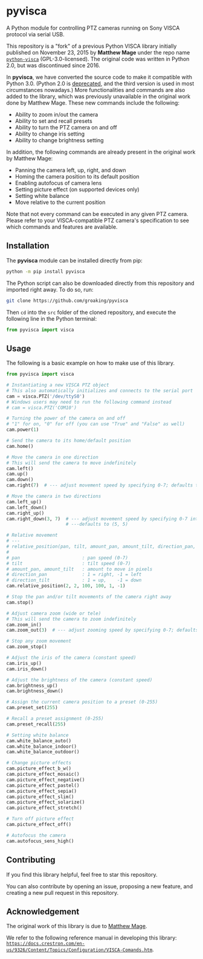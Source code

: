 # pyvisca

A Python module for controlling PTZ cameras running on Sony VISCA protocol via serial USB.

This repository is a "fork" of a previous Python VISCA library initially published on November 23, 2015 by **Matthew Mage** under the repo name [`python-visca`](https://github.com/Sciguymjm/python-visca) (GPL-3.0-licensed). The original code was written in Python 2.0, but was discontinued since 2016.

In **pyvisca**, we have converted the source code to make it compatible with Python 3.0. (Python 2.0 is [deprecated](https://www.python.org/doc/sunset-python-2), and the third version is used in most circumstances nowadays.) More functionalities and commands are also added to the library, which was previously unavailable in the original work done by Matthew Mage. These new commands include the following:

- Ability to zoom in/out the camera
- Ability to set and recall presets
- Ability to turn the PTZ camera on and off
- Ability to change iris setting
- Ability to change brightness setting

In addition, the following commands are already present in the original work by Matthew Mage:

- Panning the camera left, up, right, and down
- Homing the camera position to its default position
- Enabling autofocus of camera lens
- Setting picture effect (on supported devices only)
- Setting white balance
- Move relative to the current position

Note that not every command can be executed in any given PTZ camera. Please refer to your VISCA-compatible PTZ camera's specification to see which commands and features are available.

## Installation

The **pyvisca** module can be installed directly from pip:

```bash
python -m pip install pyvisca
```

The Python script can also be downloaded directly from this repository and imported right away. To do so, run:

```bash
git clone https://github.com/groaking/pyvisca
```

Then `cd` into the `src` folder of the cloned repository, and execute the following line in the Python terminal:

```python
from pyvisca import visca
```

## Usage

The following is a basic example on how to make use of this library.

```python
from pyvisca import visca

# Instantiating a new VISCA PTZ object
# This also automatically initializes and connects to the serial port
cam = visca.PTZ('/dev/ttyS0')
# Windows users may need to run the following command instead
# cam = visca.PTZ('COM10')

# Turning the power of the camera on and off
# "1" for on, "0" for off (you can use "True" and "False" as well)
cam.power(1)

# Send the camera to its home/default position
cam.home()

# Move the camera in one direction
# This will send the camera to move indefinitely
cam.left()
cam.up()
cam.down()
cam.right(7)  # --- adjust movement speed by specifying 0-7; defaults to 5

# Move the camera in two directions
cam.left_up()
cam.left_down()
cam.right_up()
cam.right_down(3, 7)  # --- adjust movement speed by specifying 0-7 into (pan, tilt) parameter
                      # ---defaults to (5, 5)

# Relative movement
# ---
# relative_position(pan, tilt, amount_pan, amount_tilt, direction_pan, direction_tilt)
# 
# pan                       : pan speed (0-7)
# tilt                      : tilt speed (0-7)
# amount_pan, amount_tilt   : amount to move in pixels
# direction_pan             : 1 = right, -1 = left
# direction_tilt            : 1 = up,    -1 = down
cam.relative_position(2, 2, 100, 100, 1, -1)

# Stop the pan and/or tilt movements of the camera right away
cam.stop()

# Adjust camera zoom (wide or tele)
# This will send the camera to zoom indefinitely
cam.zoom_in()
cam.zoom_out(3)  # --- adjust zooming speed by specifying 0-7; defaults to 5

# Stop any zoom movement
cam.zoom_stop()

# Adjust the iris of the camera (constant speed)
cam.iris_up()
cam.iris_down()

# Adjust the brightness of the camera (constant speed)
cam.brightness_up()
cam.brightness_down()

# Assign the current camera position to a preset (0-255)
cam.preset_set(255)

# Recall a preset assignment (0-255)
cam.preset_recall(255)

# Setting white balance
cam.white_balance_auto()
cam.white_balance_indoor()
cam.white_balance_outdoor()

# Change picture effects
cam.picture_effect_b_w()
cam.picture_effect_mosaic()
cam.picture_effect_negative()
cam.picture_effect_pastel()
cam.picture_effect_sepia()
cam.picture_effect_slim()
cam.picture_effect_solarize()
cam.picture_effect_stretch()

# Turn off picture effect
cam.picture_effect_off()

# Autofocus the camera
cam.autofocus_sens_high()
```

## Contributing

If you find this library helpful, feel free to star this repository.

You can also contribute by opening an issue, proposing a new feature, and creating a new pull request in this repository.

## Acknowledgement

The original work of this library is due to [Matthew Mage](https://github.com/Sciguymjm).

We refer to the following reference manual in developing this library: [`https://docs.crestron.com/en-us/9326/Content/Topics/Configuration/VISCA-Comands.htm`](https://web.archive.org/*/https://docs.crestron.com/en-us/9326/Content/Topics/Configuration/VISCA-Comands.htm).
